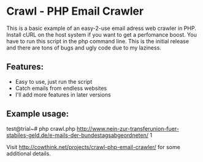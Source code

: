 Crawl - PHP Email Crawler
========================

This is a basic example of an easy-2-use email adress web crawler in PHP. Install cURL on the host system if you want to get a perfomance boost. You have to run this script in the php command line. This is the initial release and there are tons of bugs and ugly code due to my laziness.

Features:
---------

+ Easy to use, just run the script
+ Catch emails from endless websites
+ I'll add more features in later versions

Example usage:
-------------

test@trial~# php crawl.php http://www.nein-zur-transferunion-fuer-stabiles-geld.de/e-mails-der-bundestagsabgeordneten/ 1

Visit http://cowthink.net/projects/crawl-php-email-crawler/ for some additional details.

